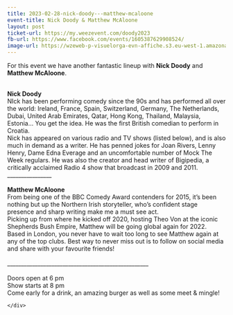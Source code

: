 ```yaml
---
title: 2023-02-28-nick-doody---matthew-mcaloone
event-title: Nick Doody & Matthew McAloone
layout: post
ticket-url: https://my.weezevent.com/doody2023
fb-url: https://www.facebook.com/events/1605387629908524/
image-url: https://wzeweb-p-visuelorga-evn-affiche.s3.eu-west-1.amazonaws.com/affiche_934189.jpg
---
```

<div><div class="kvgmc6g5 cxmmr5t8 oygrvhab hcukyx3x c1et5uql">
<p>
<span>For this event we have another fantastic lineup with </span><strong>Nick Doody</strong><span> and </span><strong>Matthew McAloone</strong><span>.</span></p>
</div>
<div class="x11i5rnm xat24cr x1mh8g0r x1vvkbs xtlvy1s">
	 </div>
<div class="x11i5rnm xat24cr x1mh8g0r x1vvkbs xtlvy1s">
<strong>Nick Doody</strong><br>
	NIck has been performing comedy since the 90s and has performed all over the world: Ireland, France, Spain, Switzerland, Germany, The Netherlands, Dubai, United Arab Emirates, Qatar, Hong Kong, Thailand, Malaysia, Estonia... You get the idea. He was the first British comedian to perform in Croatia.</div>
<div class="x11i5rnm xat24cr x1mh8g0r x1vvkbs xtlvy1s">
	Nick has appeared on various radio and TV shows (listed below), and is also much in demand as a writer. He has penned jokes for Joan Rivers, Lenny Henry, Dame Edna Everage and an uncomfortable number of Mock The Week regulars. He was also the creator and head writer of Bigipedia, a critically acclaimed Radio 4 show that broadcast in 2009 and 2011.</div>
<div class="x11i5rnm xat24cr x1mh8g0r x1vvkbs xtlvy1s">
	________________</div>
<div class="x11i5rnm xat24cr x1mh8g0r x1vvkbs xtlvy1s">
	 </div>
<div class="x11i5rnm xat24cr x1mh8g0r x1vvkbs xtlvy1s">
<strong>Matthew McAloone</strong></div>
<div class="x11i5rnm xat24cr x1mh8g0r x1vvkbs xtlvy1s">
	From being one of the BBC Comedy Award contenders for 2015, it’s been nothing but up the Northern Irish storyteller, who’s confident stage presence and sharp writing make me a must see act.</div>
<div class="x11i5rnm xat24cr x1mh8g0r x1vvkbs xtlvy1s">
	Picking up from where he kicked off 2020, hosting Theo Von at the iconic Shepherds Bush Empire, Matthew will be going global again for 2022.</div>
<div class="x11i5rnm xat24cr x1mh8g0r x1vvkbs xtlvy1s">
	Based in London, you never have to wait too long to see Matthew again at any of the top clubs. Best way to never miss out is to follow on social media and share with your favourite friends!</div>
<div class="x11i5rnm xat24cr x1mh8g0r x1vvkbs xtlvy1s">
	 </div>
<div class="x11i5rnm xat24cr x1mh8g0r x1vvkbs xtlvy1s">
	___________________________________________________</div>
<div class="x11i5rnm xat24cr x1mh8g0r x1vvkbs xtlvy1s">
	 </div>
<div class="x11i5rnm xat24cr x1mh8g0r x1vvkbs xtlvy1s">
	Doors open at 6 pm<br>
	Show starts at 8 pm</div>
<div class="x11i5rnm xat24cr x1mh8g0r x1vvkbs xtlvy1s">
	Come early for a drink, an amazing burger as well as some meet &amp; mingle! </div>

    </div>